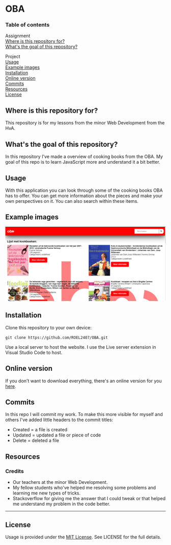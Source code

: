 # OBA

### Table of contents
Assignment<br />
[Where is this repository for?](https://github.com/ROEL2407/OBA#where-is-this-repository-for)<br />
[What's the goal of this repository?](https://github.com/ROEL2407/OBA#whats-the-goal-of-this-repository)

Project<br />
[Usage](https://github.com/ROEL2407/OBA#usage)<br />
[Example images](https://github.com/ROEL2407/OBA#example-images)<br />
[Installation](https://github.com/ROEL2407/OBA#installation)<br />
[Online version](https://github.com/ROEL2407/OBA#online-version)<br />
[Commits](https://github.com/ROEL2407/OBA#commits)<br />
[Resources](https://github.com/ROEL2407/OBA#resources)<br />
[License](https://github.com/ROEL2407/OBA#license)

## Where is this repository for?
This repository is for my lessons from the minor Web Development from the HvA. 

## What's the goal of this repository?
In this repository I've made a overview of cooking books from the OBA. My goal of this repo is to learn JavaScript more and understand it a bit better.

## Usage
With this application you can look through some of the cooking books OBA has to offer. You can get more information about the pieces and make your own perspectives on it. You can also search within these items.

## Example images
<img src="https://github.com/ROEL2407/OBA/blob/main/wiki_images/voorbeeld.PNG">

## Installation
Clone this repository to your own device:
```console
git clone https://github.com/ROEL2407/OBA.git
```

Use a local server to host the website. I use the Live server extension in Visual Studio Code to host.

## Online version
If you don't want to download everything, there's an online version for you [here](https://roel2407.github.io/OBA/).

## Commits
In this repo I will commit my work. To make this more visible for myself and others I've added little headers to the commit titles:
* Created = a file is created
* Updated = updated a file or piece of code
* Delete = deleted a file

## Resources
### Credits
* Our teachers at the minor Web Development.
* My fellow students who've helped me resolving some problems and learning me new types of tricks.
* Stackoverflow for giving me the answer that I could tweak or that helped me understand my problem in the code better.  
<hr />

## License
Usage is provided under the [MIT License](https://github.com/ROEL2407/OBA/blob/main/LICENSE). See LICENSE for the full details.